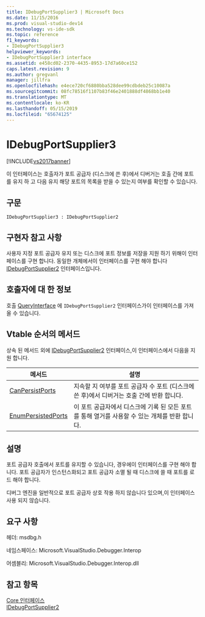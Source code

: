 ```yaml
---
title: IDebugPortSupplier3 | Microsoft Docs
ms.date: 11/15/2016
ms.prod: visual-studio-dev14
ms.technology: vs-ide-sdk
ms.topic: reference
f1_keywords:
- IDebugPortSupplier3
helpviewer_keywords:
- IDebugPortSupplier3 interface
ms.assetid: e458cd02-2370-4435-8953-17d7a60ce152
caps.latest.revision: 9
ms.author: gregvanl
manager: jillfra
ms.openlocfilehash: e4ece720cf6880bba528dee99cdbdeb25c10087a
ms.sourcegitcommit: 08fc78516f1107b83f46e2401888df4868bb1e40
ms.translationtype: MT
ms.contentlocale: ko-KR
ms.lasthandoff: 05/15/2019
ms.locfileid: "65674125"
---
```

# <a name="idebugportsupplier3"></a>IDebugPortSupplier3
[!INCLUDE[vs2017banner](../../../includes/vs2017banner.md)]

이 인터페이스는 호출자가 포트 공급자 (디스크에 쓴 후)에서 디버거는 호출 간에 포트를 유지 하 고 다음 유지 해당 포트의 목록을 받을 수 있는지 여부를 확인할 수 있습니다.  
  
## <a name="syntax"></a>구문  
  
```  
IDebugPortSupplier3 : IDebugPortSupplier2  
```  
  
## <a name="notes-for-implementers"></a>구현자 참고 사항  
 사용자 지정 포트 공급자 유지 또는 디스크에 포트 정보를 저장을 지원 하기 위해이 인터페이스를 구현 합니다. 동일한 개체에서이 인터페이스를 구현 해야 합니다 [IDebugPortSupplier2](../../../extensibility/debugger/reference/idebugportsupplier2.md) 인터페이스입니다.  
  
## <a name="notes-for-callers"></a>호출자에 대 한 정보  
 호출 [QueryInterface](https://msdn.microsoft.com/library/62fce95e-aafa-4187-b50b-e6611b74c3b3) 에 `IDebugPortSupplier2` 인터페이스가이 인터페이스를 가져올 수 있습니다.  
  
## <a name="methods-in-vtable-order"></a>Vtable 순서의 메서드  
 상속 된 메서드 외에 [IDebugPortSupplier2](../../../extensibility/debugger/reference/idebugportsupplier2.md) 인터페이스,이 인터페이스에서 다음을 지원 합니다.  
  
|메서드|설명|  
|------------|-----------------|  
|[CanPersistPorts](../../../extensibility/debugger/reference/idebugportsupplier3-canpersistports.md)|지속할 지 여부를 포트 공급자 수 포트 (디스크에 쓴 후)에서 디버거는 호출 간에 반환 합니다.|  
|[EnumPersistedPorts](../../../extensibility/debugger/reference/idebugportsupplier3-enumpersistedports.md)|이 포트 공급자에서 디스크에 기록 된 모든 포트를 통해 열거를 사용할 수 있는 개체를 반환 합니다.|  
  
## <a name="remarks"></a>설명  
 포트 공급자 호출에서 포트를 유지할 수 있습니다, 경우에이 인터페이스를 구현 해야 합니다. 포트 공급자가 인스턴스화되고 포트 공급자 소멸 될 때 디스크에 쓸 때 포트를 로드 해야 합니다.  
  
 디버그 엔진을 일반적으로 포트 공급자 상호 작용 하지 않습니다 있으며,이 인터페이스 사용 되지 않습니다.  
  
## <a name="requirements"></a>요구 사항  
 헤더: msdbg.h  
  
 네임스페이스: Microsoft.VisualStudio.Debugger.Interop  
  
 어셈블리: Microsoft.VisualStudio.Debugger.Interop.dll  
  
## <a name="see-also"></a>참고 항목  
 [Core 인터페이스](../../../extensibility/debugger/reference/core-interfaces.md)   
 [IDebugPortSupplier2](../../../extensibility/debugger/reference/idebugportsupplier2.md)

